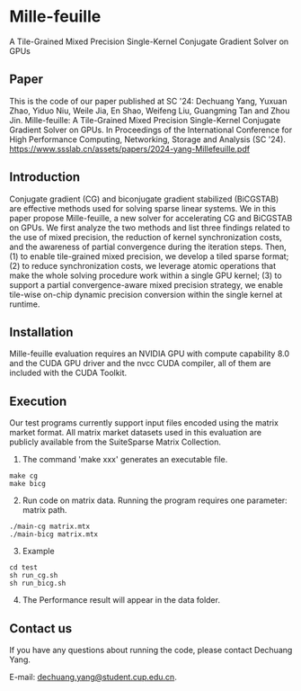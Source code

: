 # Mille-feuille
A Tile-Grained Mixed Precision Single-Kernel Conjugate Gradient Solver on GPUs
## Paper
This is the code of our paper published at SC '24:
Dechuang Yang, Yuxuan Zhao, Yiduo Niu, Weile Jia, En Shao, Weifeng Liu, Guangming Tan and Zhou Jin. Mille-feuille: A Tile-Grained Mixed Precision Single-Kernel Conjugate Gradient Solver on GPUs. In Proceedings of the International Conference for High Performance Computing, Networking, Storage and Analysis (SC '24). https://www.ssslab.cn/assets/papers/2024-yang-Millefeuille.pdf
## Introduction
Conjugate gradient (CG) and biconjugate gradient stabilized (BiCGSTAB) are effective methods used for solving sparse linear systems. We in this paper propose Mille-feuille, a
new solver for accelerating CG and BiCGSTAB on GPUs. We first analyze the two methods and list three findings related to the use of mixed precision, the reduction of kernel synchronization costs, and the awareness of partial convergence during the iteration steps. Then, (1) to enable tile-grained mixed precision, we develop a tiled sparse format; (2) to reduce synchronization costs, we leverage atomic operations that make the whole solving procedure work within a single GPU kernel; (3) to support a partial convergence-aware mixed precision strategy, we enable tile-wise on-chip dynamic precision conversion within the single kernel at runtime.
## Installation
Mille-feuille evaluation requires an NVIDIA GPU with compute capability 8.0 and the CUDA GPU driver and the nvcc CUDA compiler, all of them are included with the CUDA Toolkit.
## Execution
Our test programs currently support input files encoded using the matrix market format. All matrix market datasets used in this evaluation are publicly available from the SuiteSparse Matrix Collection.

1. The command 'make xxx' generates an executable file.

```
make cg
make bicg
```
2. Run code on matrix data. Running the program requires one parameter: matrix path.

```
./main-cg matrix.mtx
./main-bicg matrix.mtx
```

3. Example

```
cd test
sh run_cg.sh
sh run_bicg.sh
```

4. The Performance result will appear in the data folder.

## Contact us
If you have any questions about running the code, please contact Dechuang Yang.

E-mail: dechuang.yang@student.cup.edu.cn.
